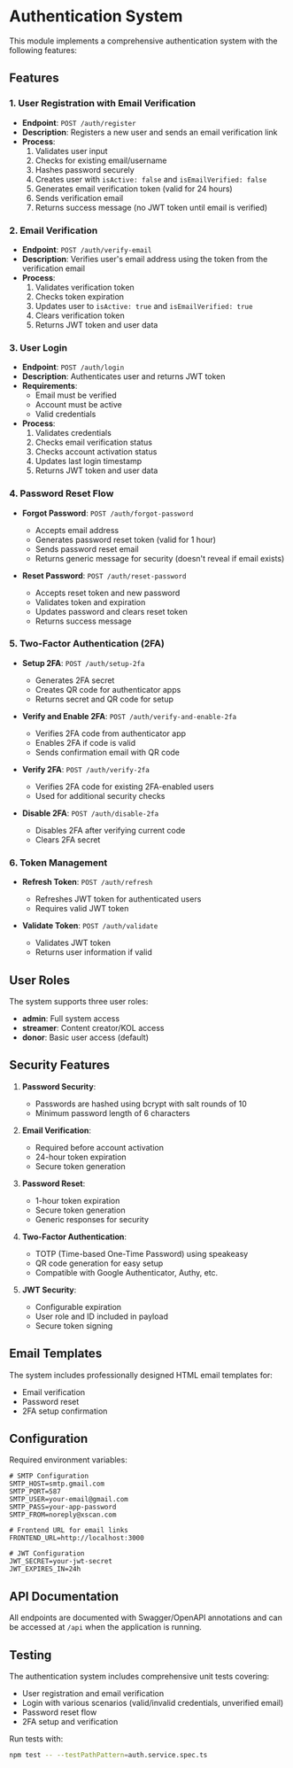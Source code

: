 # Authentication System

This module implements a comprehensive authentication system with the following features:

## Features

### 1. User Registration with Email Verification
- **Endpoint**: `POST /auth/register`
- **Description**: Registers a new user and sends an email verification link
- **Process**:
  1. Validates user input
  2. Checks for existing email/username
  3. Hashes password securely
  4. Creates user with `isActive: false` and `isEmailVerified: false`
  5. Generates email verification token (valid for 24 hours)
  6. Sends verification email
  7. Returns success message (no JWT token until email is verified)

### 2. Email Verification
- **Endpoint**: `POST /auth/verify-email`
- **Description**: Verifies user's email address using the token from the verification email
- **Process**:
  1. Validates verification token
  2. Checks token expiration
  3. Updates user to `isActive: true` and `isEmailVerified: true`
  4. Clears verification token
  5. Returns JWT token and user data

### 3. User Login
- **Endpoint**: `POST /auth/login`
- **Description**: Authenticates user and returns JWT token
- **Requirements**:
  - Email must be verified
  - Account must be active
  - Valid credentials
- **Process**:
  1. Validates credentials
  2. Checks email verification status
  3. Checks account activation status
  4. Updates last login timestamp
  5. Returns JWT token and user data

### 4. Password Reset Flow
- **Forgot Password**: `POST /auth/forgot-password`
  - Accepts email address
  - Generates password reset token (valid for 1 hour)
  - Sends password reset email
  - Returns generic message for security (doesn't reveal if email exists)

- **Reset Password**: `POST /auth/reset-password`
  - Accepts reset token and new password
  - Validates token and expiration
  - Updates password and clears reset token
  - Returns success message

### 5. Two-Factor Authentication (2FA)
- **Setup 2FA**: `POST /auth/setup-2fa`
  - Generates 2FA secret
  - Creates QR code for authenticator apps
  - Returns secret and QR code for setup

- **Verify and Enable 2FA**: `POST /auth/verify-and-enable-2fa`
  - Verifies 2FA code from authenticator app
  - Enables 2FA if code is valid
  - Sends confirmation email with QR code

- **Verify 2FA**: `POST /auth/verify-2fa`
  - Verifies 2FA code for existing 2FA-enabled users
  - Used for additional security checks

- **Disable 2FA**: `POST /auth/disable-2fa`
  - Disables 2FA after verifying current code
  - Clears 2FA secret

### 6. Token Management
- **Refresh Token**: `POST /auth/refresh`
  - Refreshes JWT token for authenticated users
  - Requires valid JWT token

- **Validate Token**: `POST /auth/validate`
  - Validates JWT token
  - Returns user information if valid

## User Roles

The system supports three user roles:
- **admin**: Full system access
- **streamer**: Content creator/KOL access
- **donor**: Basic user access (default)

## Security Features

1. **Password Security**:
   - Passwords are hashed using bcrypt with salt rounds of 10
   - Minimum password length of 6 characters

2. **Email Verification**:
   - Required before account activation
   - 24-hour token expiration
   - Secure token generation

3. **Password Reset**:
   - 1-hour token expiration
   - Secure token generation
   - Generic responses for security

4. **Two-Factor Authentication**:
   - TOTP (Time-based One-Time Password) using speakeasy
   - QR code generation for easy setup
   - Compatible with Google Authenticator, Authy, etc.

5. **JWT Security**:
   - Configurable expiration
   - User role and ID included in payload
   - Secure token signing

## Email Templates

The system includes professionally designed HTML email templates for:
- Email verification
- Password reset
- 2FA setup confirmation

## Configuration

Required environment variables:
```env
# SMTP Configuration
SMTP_HOST=smtp.gmail.com
SMTP_PORT=587
SMTP_USER=your-email@gmail.com
SMTP_PASS=your-app-password
SMTP_FROM=noreply@xscan.com

# Frontend URL for email links
FRONTEND_URL=http://localhost:3000

# JWT Configuration
JWT_SECRET=your-jwt-secret
JWT_EXPIRES_IN=24h
```

## API Documentation

All endpoints are documented with Swagger/OpenAPI annotations and can be accessed at `/api` when the application is running.

## Testing

The authentication system includes comprehensive unit tests covering:
- User registration and email verification
- Login with various scenarios (valid/invalid credentials, unverified email)
- Password reset flow
- 2FA setup and verification

Run tests with:
```bash
npm test -- --testPathPattern=auth.service.spec.ts
``` 